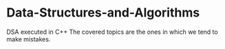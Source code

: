 # Data-Structures-and-Algorithms
DSA executed in C++
The covered topics are the ones in which we tend to make mistakes.

